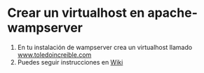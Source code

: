 # Crear un virtualhost en apache-wampserver

1. En tu instalación de wampserver crea un virtualhost llamado www.toledoincreible.com
2. Puedes seguir instrucciones en [Wiki](https://github.com/DesarrollowebToledo/EjerciciosPHP/wiki/Host-virtuales-en-Apache) 
